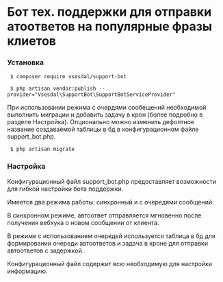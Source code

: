 # Бот тех. поддержки для отправки атоответов на популярные фразы клиетов

### Установка

```
 $ composer require vsesdal/support-bot

 $ php artisan vendor:publish --provider="Vsesdal\SupportBot\SupportBotServiceProvider"
```

При использовании режима с очердями сообещений необходимой выполнить миграции
и добавить задачу в крон (более подробно в разделе Настройка).
Опционально можно изменить дефолтное название создаваемой таблицы в бд
в конфигурационном файле support_bot.php.

```
 $ php artisan migrate
```

### Настройка

Конфигурационный файл support_bot.php предоставляет возможности для
гибкой настройки бота поддержки.

Имеется два режима работы: синхронный и с очередями сообщений.

В синхронном режиме, автоответ отправляется мгновенно после получения вебхука
о новом сообщении от клиента.

В режиме с использованием очередей используется таблица в бд для формировании
очереди автоответов и задача в кроне для отправки автоответов с задержкой.

Конфигурационный файл содержит всю необходимую для настройки информацию.